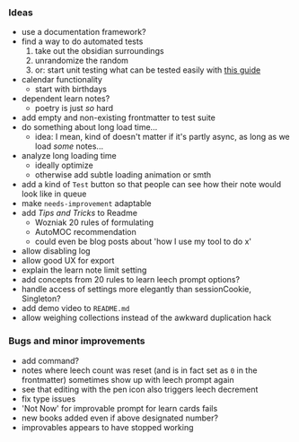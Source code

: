 
### Ideas

- use a documentation framework?
- find a way to do automated tests
    1. take out the obsidian surroundings
    2. unrandomize the random
    3. or: start unit testing what can be tested easily with [this guide](https://www.freecodecamp.org/news/how-to-start-unit-testing-javascript/)
- calendar functionality
    - start with birthdays
- dependent learn notes?
    - poetry is just *so* hard
- add empty and non-existing frontmatter to test suite
- do something about long load time...
    - idea: I mean, kind of doesn't matter if it's partly async, as long as we load *some* notes...
- analyze long loading time
    - ideally optimize
    - otherwise add subtle loading animation or smth
- add a kind of `Test` button so that people can see how their note would look like in queue
- make `needs-improvement` adaptable
- add *Tips and Tricks* to Readme
    - Wozniak 20 rules of formulating
    - AutoMOC recommendation
    - could even be blog posts about 'how I use my tool to do x'
- allow disabling log
- allow good UX for export
- explain the learn note limit setting
- add concepts from 20 rules to learn leech prompt options?
- handle access of settings more elegantly than sessionCookie, Singleton?
- add demo video to `README.md`
- allow weighing collections instead of the awkward duplication hack 

### Bugs and minor improvements

- add command?
- notes where leech count was reset (and is in fact set as `0` in the frontmatter) sometimes show up with leech prompt again
- see that editing with the pen icon also triggers leech decrement
- fix type issues
- 'Not Now' for improvable prompt for learn cards fails
- new books added even if above designated number?
- improvables appears to have stopped working